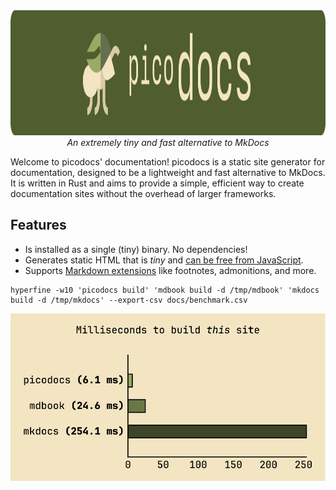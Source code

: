 <center>
<img src="banner.png" height="200">
<em>An extremely tiny and fast alternative to MkDocs</em>
</center>

Welcome to picodocs' documentation! picodocs is a static site generator for documentation, designed to be a lightweight and fast alternative to MkDocs. It is written in Rust and aims to provide a simple, efficient way to create documentation sites without the overhead of larger frameworks.

## Features

- Is installed as a single (tiny) binary. No dependencies!
- Generates static HTML that is _tiny_ and [can be free from JavaScript](about/no-javascript.md).
- Supports [Markdown extensions](about/markdown-extensions.md) like footnotes, admonitions, and more.

```
hyperfine -w10 'picodocs build' 'mdbook build -d /tmp/mdbook' 'mkdocs build -d /tmp/mkdocs' --export-csv docs/benchmark.csv
```

![Plot of benchmark comparison](benchmark_plot.svg)
